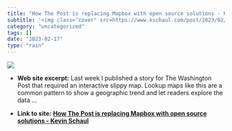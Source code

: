 ```yaml
---
title: "How The Post is replacing Mapbox with open source solutions - Kevin Schaul"
subtitle: '<img class="cover" src=https://www.kschaul.com/post/2023/02/16/how-the-post-is-replacing-mapbox-with...'
category: "uncategorized"
tags: []
date: "2023-02-17"
type: "rain"
---
```

<img class="cover" src=https://www.kschaul.com/post/2023/02/16/how-the-post-is-replacing-mapbox-with-open-source-solutions/maputnik.png>



* **Web site excerpt:** Last week I published a story for The Washington Post that required an interactive slippy map. Lookup maps like this are a common pattern to show a geographic trend and let readers explore the data &hellip;

* **Link to site:** **[How The Post is replacing Mapbox with open source solutions - Kevin Schaul](https://www.kschaul.com/post/2023/02/16/how-the-post-is-replacing-mapbox-with-open-source-solutions/)**